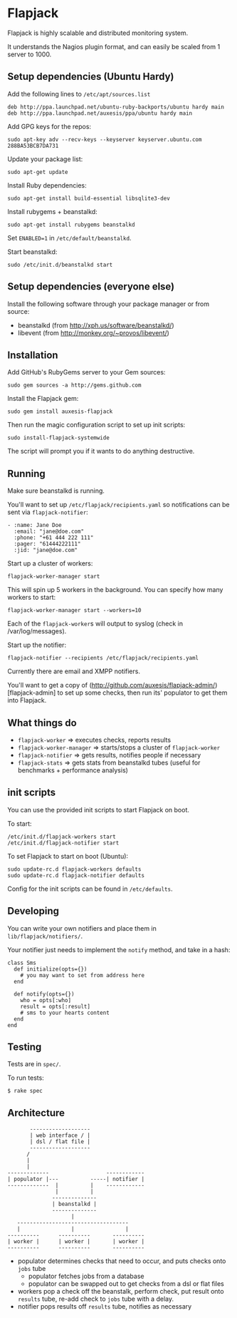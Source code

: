 Flapjack
========

Flapjack is highly scalable and distributed monitoring system. 

It understands the Nagios plugin format, and can easily be scaled 
from 1 server to 1000. 



Setup dependencies (Ubuntu Hardy)
---------------------------------

Add the following lines to `/etc/apt/sources.list`

    deb http://ppa.launchpad.net/ubuntu-ruby-backports/ubuntu hardy main
    deb http://ppa.launchpad.net/auxesis/ppa/ubuntu hardy main

Add GPG keys for the repos: 

    sudo apt-key adv --recv-keys --keyserver keyserver.ubuntu.com 288BA53BCB7DA731

Update your package list:

    sudo apt-get update 

Install Ruby dependencies: 

    sudo apt-get install build-essential libsqlite3-dev

Install rubygems + beanstalkd:

    sudo apt-get install rubygems beanstalkd

Set `ENABLED=1` in `/etc/default/beanstalkd`.

Start beanstalkd: 

    sudo /etc/init.d/beanstalkd start


Setup dependencies (everyone else)
----------------------------------

Install the following software through your package manager or from source: 

 - beanstalkd (from http://xph.us/software/beanstalkd/)
 - libevent (from http://monkey.org/~provos/libevent/)


Installation
------------

Add GitHub's RubyGems server to your Gem sources: 

    sudo gem sources -a http://gems.github.com

Install the Flapjack gem: 

    sudo gem install auxesis-flapjack

Then run the magic configuration script to set up init scripts: 

    sudo install-flapjack-systemwide

The script will prompt you if it wants to do anything destructive. 


Running 
-------

Make sure beanstalkd is running.

You'll want to set up `/etc/flapjack/recipients.yaml` so notifications can be sent via 
`flapjack-notifier`: 

    - :name: Jane Doe
      :email: "jane@doe.com"
      :phone: "+61 444 222 111"
      :pager: "61444222111"
      :jid: "jane@doe.com"

Start up a cluster of workers: 

    flapjack-worker-manager start

This will spin up 5 workers in the background. You can specify how many workers 
to start: 

    flapjack-worker-manager start --workers=10

Each of the `flapjack-worker`s will output to syslog (check in /var/log/messages).

Start up the notifier: 

    flapjack-notifier --recipients /etc/flapjack/recipients.yaml

Currently there are email and XMPP notifiers. 

You'll want to get a copy of (http://github.com/auxesis/flapjack-admin/)[flapjack-admin]
to set up some checks, then run its' populator to get them into Flapjack. 

What things do 
--------------

  * `flapjack-worker` => executes checks, reports results  
  * `flapjack-worker-manager` => starts/stops a cluster of `flapjack-worker`
  * `flapjack-notifier` => gets results, notifies people if necessary  
  * `flapjack-stats` => gets stats from beanstalkd tubes (useful for benchmarks + performance analysis)  


init scripts
------------

You can use the provided init scripts to start Flapjack on boot. 

To start: 

    /etc/init.d/flapjack-workers start
    /etc/init.d/flapjack-notifier start

To set Flapjack to start on boot (Ubuntu): 

    sudo update-rc.d flapjack-workers defaults
    sudo update-rc.d flapjack-notifier defaults

Config for the init scripts can be found in `/etc/defaults`.



Developing
----------

You can write your own notifiers and place them in `lib/flapjack/notifiers/`.

Your notifier just needs to implement the `notify` method, and take in a hash:

    class Sms
      def initialize(opts={})
        # you may want to set from address here
      end

      def notify(opts={})
        who = opts[:who]
        result = opts[:result]
        # sms to your hearts content
      end
    end


Testing
-------

Tests are in `spec/`.

To run tests:

    $ rake spec


Architecture
------------

           -------------------
           | web interface / |
           | dsl / flat file |
           -------------------
          /
          |
          |
    -------------                  ------------
    | populator |---          -----| notifier |
    -------------  |          |    ------------
                   |          |
                  --------------
                  | beanstalkd |
                  --------------
                        |
       -----------------------------------
       |                |                |
    ----------      ----------       ----------
    | worker |      | worker |       | worker |
    ----------      ----------       ----------


- populator determines checks that need to occur, and puts checks onto `jobs` tube
  - populator fetches jobs from a database 
  - populator can be swapped out to get checks from a dsl or flat files
- workers pop a check off the beanstalk, perform check, put result onto `results` tube, 
  re-add check to `jobs` tube with a delay. 
- notifier pops results off `results` tube, notifies as necessary


